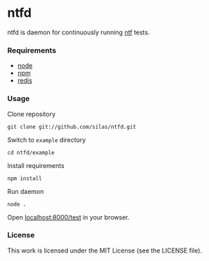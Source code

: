 ntfd
====

ntfd is daemon for continuously running [ntf](https://github.com/silas/ntf)
tests.

### Requirements

  * [node](http://nodejs.org/)
  * [npm](http://npmjs.org/)
  * [redis](http://redis.io/)

### Usage

Clone repository

    git clone git://github.com/silas/ntfd.git

Switch to `example` directory

    cd ntfd/example

Install requirements

    npm install

Run daemon

    node .

Open [localhost:8000/test](http://localhost:8000/test) in your browser.

### License

This work is licensed under the MIT License (see the LICENSE file).
